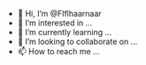 - 👋 Hi, I’m @Flflhaarnaar
- 👀 I’m interested in ...
- 🌱 I’m currently learning ...
- 💞️ I’m looking to collaborate on ...
- 📫 How to reach me ...

<!---
Flflhaarnaar/Flflhaarnaar is a ✨ special ✨ repository because its `README.md` (this file) appears on your GitHub profile.
You can click the Preview link to take a look at your changes.
--->

